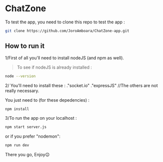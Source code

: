 # ChatZone 
To test the app, you need to clone this repo to test the app :

```sh
git clone https://github.com/JoroAmboara/ChatZone-app.git
```

## How to run it
1/First of all you'll need to install nodeJS (and npm as well).
>To see if nodeJS is already installed : 
```sh
node --version
```

2/ You'll need to install these :
."socket.io"
."expressJS"
//The others are not really necessary.

You just need to (for these depedencies) :
```sh
npm install
```

3/To run the app on your localhost : 

```sh
npm start server.js
```

or if you prefer "nodemon":

```sh
npm run dev
```

There you go, Enjoy😉
